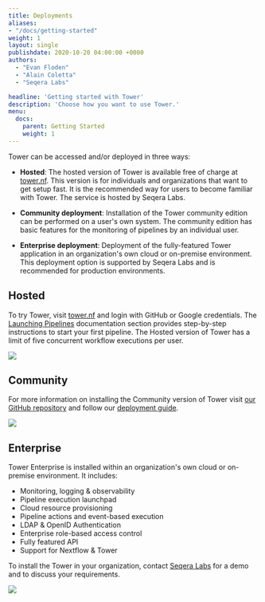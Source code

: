 ```yaml
---
title: Deployments
aliases:
- "/docs/getting-started"
weight: 1
layout: single
publishdate: 2020-10-20 04:00:00 +0000
authors:
  - "Evan Floden"
  - "Alain Coletta"
  - "Seqera Labs"

headline: 'Getting started with Tower'
description: 'Choose how you want to use Tower.'
menu:
  docs:
    parent: Getting Started
    weight: 1
---
```



Tower can be accessed and/or deployed in three ways:

  * **Hosted**: The hosted version of Tower is available free of charge at [tower.nf](https://tower.nf). This version is for individuals and organizations that want to get setup fast. It is the recommended way for users to become familiar with Tower. The service is hosted by Seqera Labs.

  * **Community deployment**: Installation of the Tower community edition can be performed on a user's own system. The community edition has basic features for the monitoring of pipelines by an individual user.

  * **Enterprise deployment**: Deployment of the fully-featured Tower application in an organization's own cloud or on-premise environment. This deployment option is supported by Seqera Labs and is recommended for production environments.


## Hosted

To try Tower, visit [tower.nf](https://tower.nf/login) and login with GitHub or Google credentials. The [Launching Pipelines](/docs/launch/) documentation section provides step-by-step instructions to start your first pipeline. The Hosted version of Tower has a limit of five concurrent workflow executions per user.

![](/uploads/2020/10/starting_tower_nf.png)



## Community
For more information on installing the Community version of Tower visit [our GitHub repository](https://github.com/seqeralabs/nf-tower) and follow our [deployment guide](/docs/installation/system-deployment/).

![](/uploads/2020/10/starting_tower_opensource.png)



## Enterprise

Tower Enterprise is installed within an organization's own cloud or on-premise environment. It includes:

  * Monitoring, logging & observability
  * Pipeline execution launchpad
  * Cloud resource provisioning
  * Pipeline actions and event-based execution
  * LDAP & OpenID Authentication
  * Enterprise role-based access control
  * Fully featured API
  * Support for Nextflow & Tower

To install the Tower in your organization, contact [Seqera Labs](https://seqera.io) for a demo and to discuss your requirements.

![](/uploads/2020/10/starting_tower_enterprise.png)


